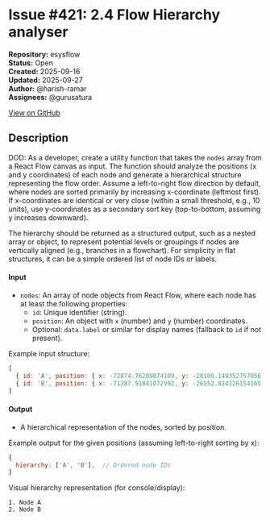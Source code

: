 # Issue #421: 2.4 Flow Hierarchy analyser

**Repository:** esysflow  
**Status:** Open  
**Created:** 2025-09-16  
**Updated:** 2025-09-27  
**Author:** @harish-ramar  
**Assignees:** @gurusatura  

[View on GitHub](https://github.com/Simtestlab/esysflow/issues/421)

## Description

DOD: As a developer, create a utility function that takes the `nodes` array from a React Flow canvas as input. The function should analyze the positions (x and y coordinates) of each node and generate a hierarchical structure representing the flow order. Assume a left-to-right flow direction by default, where nodes are sorted primarily by increasing x-coordinate (leftmost first). If x-coordinates are identical or very close (within a small threshold, e.g., 10 units), use y-coordinates as a secondary sort key (top-to-bottom, assuming y increases downward).

The hierarchy should be returned as a structured output, such as a nested array or object, to represent potential levels or groupings if nodes are vertically aligned (e.g., branches in a flowchart). For simplicity in flat structures, it can be a simple ordered list of node IDs or labels.

#### Input
- `nodes`: An array of node objects from React Flow, where each node has at least the following properties:
  - `id`: Unique identifier (string).
  - `position`: An object with `x` (number) and `y` (number) coordinates.
  - Optional: `data.label` or similar for display names (fallback to `id` if not present).

Example input structure:
```javascript
[
  { id: 'A', position: { x: -72874.76209874109, y: -28100.149352757056 }, data: { label: 'Node A' } },
  { id: 'B', position: { x: -71287.91841072992, y: -26552.834126154165 }, data: { label: 'Node B' } }
]
```

#### Output
- A hierarchical representation of the nodes, sorted by position.

Example output for the given positions (assuming left-to-right sorting by x):
```javascript
{
  hierarchy: ['A', 'B'],  // Ordered node IDs
}
```
Visual hierarchy representation (for console/display):
```
1. Node A
2. Node B
```